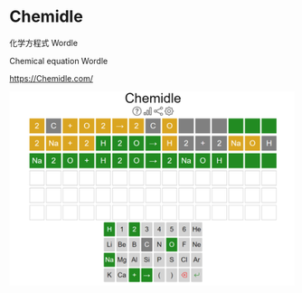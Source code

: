 # Chemidle
化学方程式 Wordle

Chemical equation Wordle

https://Chemidle.com/

 ![Chemidle](chemidle.png)